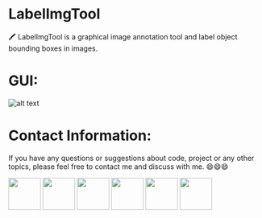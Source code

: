 # LabelImgTool
🖍️ LabelImgTool is a graphical image annotation tool and label object bounding boxes in images.

# GUI:
![alt text](https://github.com/JeffWang0325/LabelImgTool/blob/master/GUI3.0.1.JPG "Logo Title Text 1")

# Contact Information:
If you have any questions or suggestions about code, project or any other topics, please feel free to contact me and discuss with me. 😄😄😄

<a href="https://www.linkedin.com/in/tzu-wei-wang-a09707157" target="_blank"><img src="https://lh6.googleusercontent.com/_Deue33D9MPgiHDaCFUMClE1ruAz1dP1-g5ovo05VnzYujdxz3QYFGmy953nCGp9bmCzS1LrMaBMzRo6Sx_Z=w1920-h968" width="64"></a>
<a href="https://www.youtube.com/channel/UC9nOeQSWp0PQJPtUaZYwQBQ" target="_blank"><img src="https://lh6.googleusercontent.com/ECwbwEAXi1vKwaPyvMNDHEqOrf6WPHLvtulf-IaR95cz-ACUjx23ZrwQ28pj3pZAQVfuTbqzGIGUi7szkIlI=w1920-h968" width="64"></a>
<a href="https://www.facebook.com/tzuwei.wang.33/" target="_blank"><img src="https://lh6.googleusercontent.com/LHC57Y3qLXKQNZnmIhwJ1lc4GgVTmvF2McTI_QqY5ubXbIm9VtOludIVXCQavUzIfNN-OfvoPO_OOqfTWplV=w996-h968" width="64"></a>
<a href="https://www.instagram.com/tzuweiw/" target="_blank"><img src="https://lh4.googleusercontent.com/jfQ1BPIUkcPe9xfjxMJaEqYzkNU2Ww5vO2eaTqwTnjjfx4K-WpahnrTDO2Q6b7DIbY8AUnwlxK9BGYxZM_eY=w996-h968" width="64"></a>
<a href="https://www.kaggle.com/tzuweiwang" target="_blank"><img src="https://lh3.googleusercontent.com/N3Ac7lwsY7sD0USlf_DvNdCs9bxOb-UUfrPAKxbp0KsGiq8fYQvKkC_gcdZ7hWAJr7WpuA3S06TFD40SixZk=w996-h968" width="64"></a>
<a href="https://github.com/JeffWang0325" target="_blank"><img src="https://lh5.googleusercontent.com/uXTmsLY849191xTvXMo59OltRNU9yDyI7HL2O_AKVXQGLyW53uyL2mCxEPwODynN6gsnnZ2p1_mLbzhSzKMN=w996-h968" width="64"></a>
